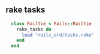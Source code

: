 rake tasks
---
```ruby
  class Railtie < Rails::Railtie
    rake_tasks do
      load "rails_erd/tasks.rake"
    end
  end
```
